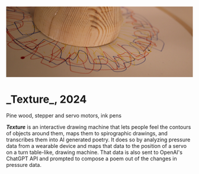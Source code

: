 ![Close-up of a wooden cylindrical object placed on paper with colorful abstract line patterns in red, blue, and yellow surrounding its base.](https://github.com/thomknoe/texture.js/blob/main/github-cover.png)

<h1> _Texture_, 2024 </h1>

Pine wood, stepper and servo motors, ink pens

**_Texture_** is an interactive drawing machine that lets people feel the contours of objects around them, maps them to spirographic drawings, and transcribes them into AI generated poetry. It does so by analyzing pressure data from a wearable device and maps that data to the position of a servo on a turn table-like, drawing machine. That data is also sent to OpenAI's ChatGPT API and prompted to compose a poem out of the changes in pressure data.
